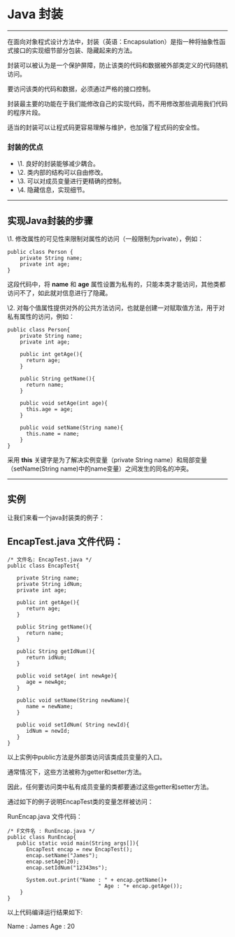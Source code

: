 # Java 封装

------

在面向对象程式设计方法中，封装（英语：Encapsulation）是指一种将抽象性函式接口的实现细节部分包装、隐藏起来的方法。

封装可以被认为是一个保护屏障，防止该类的代码和数据被外部类定义的代码随机访问。

要访问该类的代码和数据，必须通过严格的接口控制。

封装最主要的功能在于我们能修改自己的实现代码，而不用修改那些调用我们代码的程序片段。

适当的封装可以让程式码更容易理解与维护，也加强了程式码的安全性。

### 封装的优点

- \1. 良好的封装能够减少耦合。
- \2. 类内部的结构可以自由修改。
- \3. 可以对成员变量进行更精确的控制。
- \4. 隐藏信息，实现细节。

------

## 实现Java封装的步骤

\1. 修改属性的可见性来限制对属性的访问（一般限制为private），例如：

```
public class Person {
    private String name;
    private int age;
}
```

这段代码中，将 **name** 和 **age** 属性设置为私有的，只能本类才能访问，其他类都访问不了，如此就对信息进行了隐藏。

\2. 对每个值属性提供对外的公共方法访问，也就是创建一对赋取值方法，用于对私有属性的访问，例如：

```
public class Person{
    private String name;
    private int age;

    public int getAge(){
      return age;
    }

    public String getName(){
      return name;
    }

    public void setAge(int age){
      this.age = age;
    }

    public void setName(String name){
      this.name = name;
    }
}
```

采用 **this** 关键字是为了解决实例变量（private String name）和局部变量（setName(String name)中的name变量）之间发生的同名的冲突。

------

## 实例

让我们来看一个java封装类的例子：

## EncapTest.java 文件代码：

```
/* 文件名: EncapTest.java */
public class EncapTest{
 
   private String name;
   private String idNum;
   private int age;
 
   public int getAge(){
      return age;
   }
 
   public String getName(){
      return name;
   }
 
   public String getIdNum(){
      return idNum;
   }
 
   public void setAge( int newAge){
      age = newAge;
   }
 
   public void setName(String newName){
      name = newName;
   }
 
   public void setIdNum( String newId){
      idNum = newId;
   }
}

```

以上实例中public方法是外部类访问该类成员变量的入口。

通常情况下，这些方法被称为getter和setter方法。

因此，任何要访问类中私有成员变量的类都要通过这些getter和setter方法。

通过如下的例子说明EncapTest类的变量怎样被访问：

RunEncap.java 文件代码：

    /* F文件名 : RunEncap.java */
    public class RunEncap{
       public static void main(String args[]){
          EncapTest encap = new EncapTest();
          encap.setName("James");
          encap.setAge(20);
          encap.setIdNum("12343ms");
     
          System.out.print("Name : " + encap.getName()+ 
                                 " Age : "+ encap.getAge());
        }
    }
    
以上代码编译运行结果如下:

Name : James Age : 20